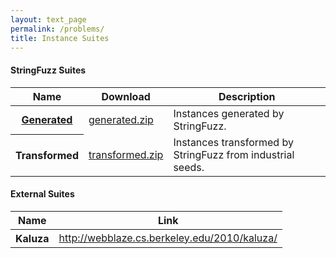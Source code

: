```yaml
---
layout: text_page
permalink: /problems/
title: Instance Suites
---
```


#### StringFuzz Suites

<table class="table table-bordered table-sm">
    <thead>
        <th scope="col">Name</th>
        <th scope="col">Download</th>
        <th scope="col">Description</th>
    </thead>
    <tbody>
        <tr>
            <th scope="row">
                <a href="{{ site.baseurl }}{% link suites/generated.md %}">
                    Generated
                </a>
            </th>
            <td>
                <a href="{{ "/static/zip/generated.zip" | relative_url }}">
                    generated.zip
                </a>
            </td>
            <td>
                Instances generated by StringFuzz.
            </td>
        </tr>
        <tr>
            <th scope="row">
                Transformed
            </th>
            <td>
                <a href="{{ "/static/zip/transformed.zip" | relative_url }}">
                    transformed.zip
                </a>
            </td>
            <td>
                Instances transformed by StringFuzz from industrial seeds.
            </td>
        </tr>
    </tbody>
</table>

#### External Suites

<table class="table table-bordered table-sm">
    <thead>
        <th scope="col">Name</th>
        <th scope="col">Link</th>
    </thead>
    <tbody>
        <tr>
            <th scope="row">
                Kaluza
            </th>
            <td>
                <a href="http://webblaze.cs.berkeley.edu/2010/kaluza/">
                    http://webblaze.cs.berkeley.edu/2010/kaluza/
                </a>
            </td>
        </tr>
    </tbody>
</table>
